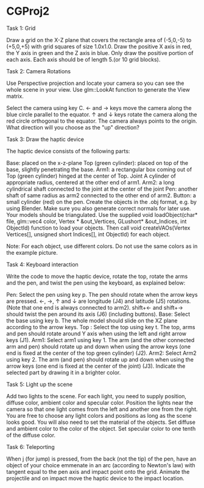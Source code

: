 # CGProj2
Task 1: Grid
 
Draw a grid on the X-Z plane that covers the rectangle area of (-5,0,-5) to (+5,0,+5) with grid squares of size 1.0x1.0. 
Draw the positive X axis in red, the Y axis in green and the Z axis in blue. Only draw the positive portion of each axis. Each axis should be of length 5.(or 10 grid blocks).

Task 2: Camera Rotations

  
Use Perspective projection and locate your camera so you can see the whole scene in your view. Use glm::LookAt function to generate the View matrix.

Select the camera using key C. ← and → keys move the camera along the blue circle parallel to the equator. ↑ and ↓ keys rotate the camera along the red circle orthogonal to the equator. The camera always points to the origin. What direction will you choose as the "up" direction?

Task 3: Draw the haptic device
  
The haptic device consists of the following parts:

Base: placed on the x-z-plane
Top (green cylinder): placed on top of the base, slightly penetrating the base.
Arm1: a rectangular box coming out of Top (green cylinder) hinged at the center of Top.
Joint A cylinder of appropriate radius, centered at the other end of arm1.
Arm2: a long cylindrical shaft connected to the joint at the center of the joint
Pen: another shaft of same radius as arm2 connected to the other end of arm2.
Button: a small cylinder (red) on the pen.
Create the objects in the .obj format, e.g. by using Blender. Make sure you also generate correct normals for later use. Your models should be triangulated. 
Use the supplied void loadObject(char* file, glm::vec4 color, Vertex * &out_Vertices, GLushort* &out_Indices, int ObjectId) function to load your objects. 
Then call void createVAOs(Vertex Vertices[], unsigned short Indices[], int ObjectId) for each object.

Note: For each object, use different colors. Do not use the same colors as in the example picture.

Task 4: Keyboard interaction

Write the code to move the haptic device, rotate the top, rotate the arms and the pen, and twist the pen using the keyboard, as explained below:

Pen: Select the pen using key p. The pen should rotate when the arrow keys are pressed. ←, →, ↑ and ↓ are longitude (J4) and latitude (J5) rotations. (Note that one end is always connected to arm2). shift+← and shift+→ should twist the pen around its axis (J6) (including buttons).
Base: Select the base using key b. The whole model should slide on the XZ plane according to the arrow keys.
Top : Select the top using key t. The top, arms and pen should rotate around Y axis when using the left and right arrow keys (J1).
Arm1: Select arm1 using key 1. The arm (and the other connected arm and pen) should rotate up and down when using the arrow keys (one end is fixed at the center of the top green cylinder) (J2).
Arm2: Select Arm2 using key 2. The arm (and pen) should rotate up and down when using the arrow keys (one	end is fixed at the center of the joint) (J3).
Indicate the selected part by drawing it in a brighter color.  

Task 5: Light up the scene

Add two lights to the scene. For each light, you need to supply position, diffuse color, ambient color and specular color. Position the lights near the camera so that one light comes from the left and another one from the right. You are free to choose any light colors and positions as long as the scene looks good.
You will also need to set the material of the objects. Set diffuse and ambient color to the color of the object. Set specular color to one tenth of the diffuse color. 

Task 6: Teleporting

When j (for jump) is pressed, from the back (not the tip) of the pen, have an object of your choice emmenate in an arc (according to Newton's law) with tangent equal to the pen axis and impact point onto the grid. Animate the projectile and on impact move the haptic device to the impact location.


